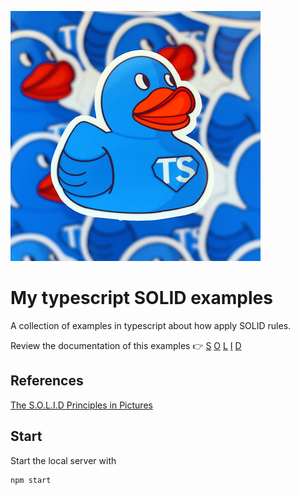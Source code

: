 ![logo](./assets/logo.png)

# My typescript SOLID examples

A collection of examples in typescript about how apply SOLID rules.

Review the documentation of this examples 👉  [S](./src/S.md) [O](./src/O.md) [L](./src/L.md) [I](./src/I.md) [D](./src/D.md)

## References

[The S.O.L.I.D Principles in Pictures](https://medium.com/backticks-tildes/the-s-o-l-i-d-principles-in-pictures-b34ce2f1e898)

## Start

Start the local server with

```
npm start
```
